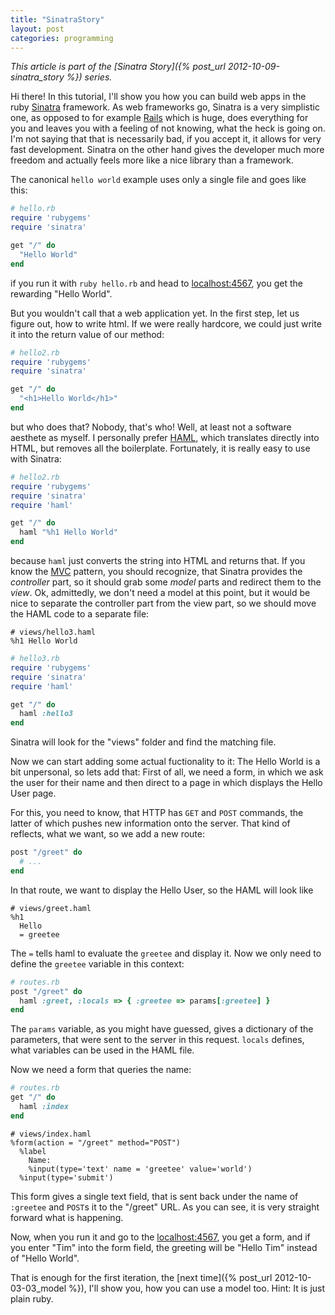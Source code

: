 ```yaml
---
title: "SinatraStory"
layout: post
categories: programming
---
```


*This article is part of the [Sinatra Story]({% post_url 2012-10-09-sinatra_story %}) series.*

Hi there! In this tutorial, I'll show you how you can build web apps in the
ruby [Sinatra](http://www.sinatrarb.com/) framework. As web frameworks go,
Sinatra is a very simplistic one, as opposed to for example [Rails](http://rubyonrails.org/)
which is huge, does everything for you and leaves you with a feeling of not
knowing, what the heck is going on. I'm not saying that that is necessarily
bad, if you accept it, it allows for very fast development. Sinatra on the
other hand gives the developer much more freedom and actually feels more like
a nice library than a framework. 

The canonical `hello world` example uses only a single file and goes like
this:

```ruby
# hello.rb
require 'rubygems'
require 'sinatra'

get "/" do
  "Hello World"
end
```

if you run it with `ruby hello.rb` and head to
[localhost:4567](http://localhost:4567), you get the rewarding "Hello World".

But you wouldn't call that a web application yet. In the first step, let us
figure out, how to write html. If we were really hardcore, we could just write
it into the return value of our method:

```ruby
# hello2.rb
require 'rubygems'
require 'sinatra'

get "/" do
  "<h1>Hello World</h1>"
end
```

but who does that? Nobody, that's who! Well, at least not a software aesthete
as myself. I personally prefer [HAML](http://haml.info), which translates directly
into HTML, but removes all the boilerplate. Fortunately, it is really easy to
use with Sinatra:

```ruby
# hello2.rb
require 'rubygems'
require 'sinatra'
require 'haml'

get "/" do
  haml "%h1 Hello World"
end
```

because `haml` just converts the string into HTML and returns that. If you
know the [MVC](http://en.wikipedia.org/wiki/Model_View_Controller) pattern,
you should recognize, that Sinatra provides the *controller* part, so it
should grab some *model* parts and redirect them to the *view*. Ok,
admittedly, we don't need a model at this point, but it would be nice to
separate the controller part from the view part, so we should move the HAML
code to a separate file:

```haml
# views/hello3.haml
%h1 Hello World
```

```ruby
# hello3.rb
require 'rubygems'
require 'sinatra'
require 'haml'

get "/" do
  haml :hello3
end
```

Sinatra will look for the "views" folder and find the matching file.

Now we can start adding some actual fuctionality to it: The Hello World is a
bit unpersonal, so lets add that: First of all, we need a form, in which we
ask the user for their name and then direct to a page in which displays the
Hello User page.

For this, you need to know, that HTTP has `GET` and `POST` commands, the
latter of which pushes new information onto the server. That kind of reflects,
what we want, so we add a new route:

```ruby
post "/greet" do
  # ...
end
```

In that route, we want to display the Hello User, so the HAML will look like

```haml
# views/greet.haml
%h1 
  Hello
  = greetee
```

The `=` tells haml to evaluate the `greetee` and display it. Now we only need
to define the `greetee` variable in this context:

```ruby
# routes.rb
post "/greet" do
  haml :greet, :locals => { :greetee => params[:greetee] }
end
```

The `params` variable, as you might have guessed, gives a dictionary of the
parameters, that were sent to the server in this request. `locals` defines,
what variables can be used in the HAML file.

Now we need a form that queries the name:

```ruby
# routes.rb 
get "/" do
  haml :index
end
```

```haml
# views/index.haml
%form(action = "/greet" method="POST")
  %label 
    Name:
    %input(type='text' name = 'greetee' value='world')
  %input(type='submit')
```

This form gives a single text field, that is sent back under the name of
`:greetee` and `POST`s it to the "/greet" URL. As you can see, it is very
straight forward what is happening.

Now, when you run it and go to the [localhost:4567](http://localhost:4567), you get a
form, and if you enter "Tim" into the form field, the greeting will be "Hello
Tim" instead of "Hello World".

That is enough for the first iteration, the [next time]({% post_url 2012-10-03-03_model %}), I'll show you, how you
can use a model too. Hint: It is just plain ruby.
